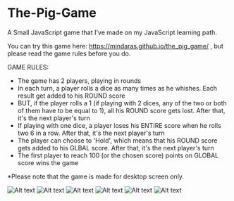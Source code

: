 # The-Pig-Game
A Small JavaScript game that I've made on my JavaScript learning path.

You can try this game here: https://mindaras.github.io/the_pig_game/ , but please read the game rules before you do.

GAME RULES:

- The game has 2 players, playing in rounds
- In each turn, a player rolls a dice as many times as he whishes. Each result get added to his ROUND score
- BUT, if the player rolls a 1 (if playing with 2 dices, any of the two or both of them have to be equal to 1), all his ROUND score gets lost. After that, it's the next player's turn
- If playing with one dice, a player loses his ENTIRE score when he rolls two 6 in a row. After that, it's the next player's turn
- The player can choose to 'Hold', which means that his ROUND score gets added to his GLBAL score. After that, it's the next player's turn
- The first player to reach 100 (or the chosen score) points on GLOBAL score wins the game

*Please note that the game is made for desktop screen only.

![Alt text](1.png?raw=true)
![Alt text](2.png?raw=true)
![Alt text](3.png?raw=true)
![Alt text](4.png?raw=true)
![Alt text](5.png?raw=true)
![Alt text](6.png?raw=true)
